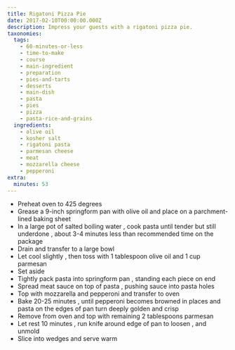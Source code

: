 ```yaml
---
title: Rigatoni Pizza Pie
date: 2017-02-10T00:00:00.000Z
description: Impress your guests with a rigatoni pizza pie.
taxonomies:
  tags:
    - 60-minutes-or-less
    - time-to-make
    - course
    - main-ingredient
    - preparation
    - pies-and-tarts
    - desserts
    - main-dish
    - pasta
    - pies
    - pizza
    - pasta-rice-and-grains
  ingredients:
    - olive oil
    - kosher salt
    - rigatoni pasta
    - parmesan cheese
    - meat
    - mozzarella cheese
    - pepperoni
extra:
  minutes: 53
---
```

 - Preheat oven to 425 degrees
 - Grease a 9-inch springform pan with olive oil and place on a parchment-lined baking sheet
 - In a large pot of salted boiling water , cook pasta until tender but still underdone , about 3-4 minutes less than recommended time on the package
 - Drain and transfer to a large bowl
 - Let cool slightly , then toss with 1 tablespoon olive oil and 1 cup parmesan
 - Set aside
 - Tightly pack pasta into springform pan , standing each piece on end
 - Spread meat sauce on top of pasta , pushing sauce into pasta holes
 - Top with mozzarella and pepperoni and transfer to oven
 - Bake 20-25 minutes , until pepperoni becomes browned in places and pasta on the edges of pan turn deeply golden and crisp
 - Remove from oven and top with remaining 2 tablespoons parmesan
 - Let rest 10 minutes , run knife around edge of pan to loosen , and unmold
 - Slice into wedges and serve warm
